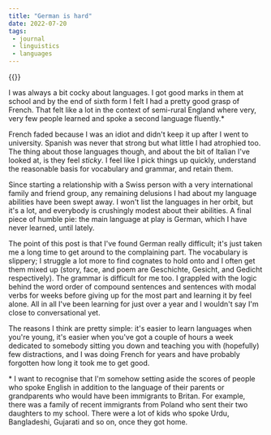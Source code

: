 ```yaml
---
title: "German is hard"
date: 2022-07-20
tags:
 - journal
 - linguistics
 - languages
---
```


{{<photo src="/img/german-wes-anderson.png" alt="An illustration of an immigration office in the style of Wes Anderson" caption="Image generated by Midjourney" >}}

 I was always a bit cocky about languages. I got good marks in them at school and by the end of sixth form I felt I had a pretty good grasp of French. That felt like a lot in the context of semi-rural England where very, very few people learned and spoke a second language fluently.\*

French faded because I was an idiot and didn't keep it up after I went to university. Spanish was never that strong but what little I had atrophied too. The thing about those languages though, and about the bit of Italian I've looked at, is they feel _sticky_. I feel like I pick things up quickly, understand the reasonable basis for vocabulary and grammar, and retain them.

Since starting a relationship with a Swiss person with a very international family and friend group, any remaining delusions I had about my language abilities have been swept away. I won't list the languages in her orbit, but it's a lot, and everybody is crushingly modest about their abilities. A final piece of humble pie: the main language at play is German, which I have never learned, until lately.

The point of this post is that I've found German really difficult; it's just taken me a long time to get around to the complaining part. The vocabulary is slippery; I struggle a lot more to find cognates to hold onto and I often get them mixed up (story, face, and poem are Geschichte, Gesicht, and Gedicht respectively). The grammar is difficult for me too. I grappled with the logic behind the word order of compound sentences and sentences with modal verbs for weeks before giving up for the most part and learning it by feel alone. All in all I've been learning for just over a year and I wouldn't say I'm close to conversational yet.

The reasons I think are pretty simple: it's easier to learn languages when you're young, it's easier when you've got a couple of hours a week dedicated to somebody sitting you down and teaching you with (hopefully) few distractions, and I was doing French for years and have probably forgotten how long it took me to get good.

\* I want to recognise that I'm somehow setting aside the scores of people who spoke English in addition to the language of their parents or grandparents who would have been immigrants to Britan. For example, there was a family of recent immigrants from Poland who sent their two daughters to my school. There were a lot of kids who spoke Urdu, Bangladeshi, Gujarati and so on, once they got home.

